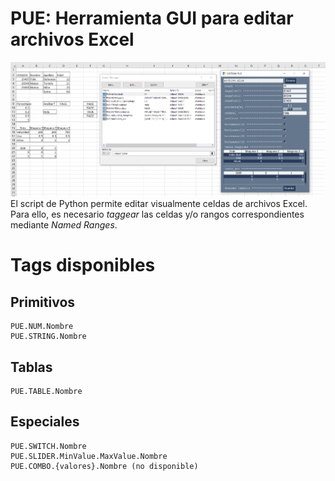 # PUE: Herramienta GUI para editar archivos Excel
![](captura.png)
El script de Python permite editar visualmente celdas de archivos Excel. Para ello, es necesario *taggear* las celdas y/o rangos correspondientes mediante *Named Ranges*.

# Tags disponibles
## Primitivos
```
PUE.NUM.Nombre
PUE.STRING.Nombre
```

## Tablas
```
PUE.TABLE.Nombre
```

## Especiales
```
PUE.SWITCH.Nombre
PUE.SLIDER.MinValue.MaxValue.Nombre
PUE.COMBO.{valores}.Nombre (no disponible)
```